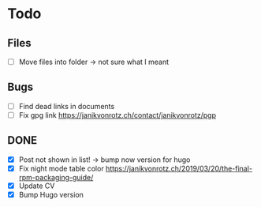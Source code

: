 # Todo

## Files

- [ ] Move files into folder -> not sure what I meant

## Bugs

- [ ] Find dead links in documents
- [ ] Fix gpg link https://janikvonrotz.ch/contact/janikvonrotz/pgp

## DONE

- [x] Post not shown in list! -> bump now version for hugo
- [x] Fix night mode table color https://janikvonrotz.ch/2019/03/20/the-final-rpm-packaging-guide/
- [x] Update CV
- [x] Bump Hugo version
